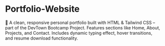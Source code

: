 # Portfolio-Website
🎯 A clean, responsive personal portfolio built with HTML &amp; Tailwind CSS – part of the DevTown Bootcamp Project. Features sections like Home, About, Projects, and Contact. Includes dynamic typing effect, hover transitions, and resume download functionality.

